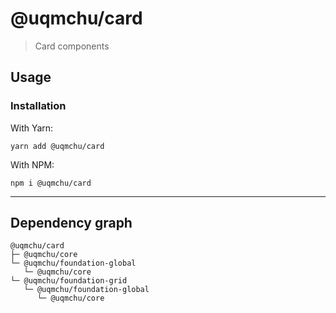 # @uqmchu/card

> Card components

## Usage

### Installation

With Yarn:
```shell
yarn add @uqmchu/card
```

With NPM:
```shell
npm i @uqmchu/card
```

---

## Dependency graph

```shell
@uqmchu/card
├─ @uqmchu/core
└─ @uqmchu/foundation-global
   └─ @uqmchu/core
└─ @uqmchu/foundation-grid
   └─ @uqmchu/foundation-global
      └─ @uqmchu/core
```
